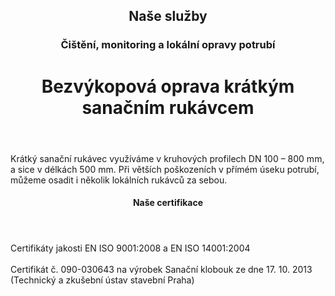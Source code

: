 <header class="page-header page-header--centered">
    <router-link to="/sluzby"><h2 class="page-header__subtitle page-header__subtitle--link">Naše služby</h2></router-link>
    <router-link to="/sluzby/monitoring-a-lokalni-opravy"><h3 class="page-header__category page-header__category--link">Čištění, monitoring a lokální opravy potrubí</h3></router-link>
    <h1 class="page-header__title">Bezvýkopová oprava krátkým<br>sanačním rukávcem</h1>
</header>

<section class="section section--wide section--centered">
    <InfoBox
      title="Bezvýkopová oprava krátkým sanačním rukávcem"
      text="Krátkým sanačním rukávcem zajišťujeme opravy lokálních závad v trubních systémech v té nejvyšší kvalitě. Tento typ lokální sanace je vhodný nejen pro netěsné spoje a napojení přípojek, ale také pro různé druhy trhlin nebo místa s vypadnutými střepy. Krátký sanační rukávec utěsní a stabilizuje poškozené místo v potrubí, nezávisle na materiálu potrubí. Místo zůstává po opravě elastické a přijímá případné pohyby potrubí."
      imageUrl="/img/sluzby/monitoring-a-lokalni-opravy/lokalni-opravy/sanacnim-rukavcem/1.png"
      :imageLeft="true"
      :imageBig="true"
      :isBlue="true"
    />
</section>

<section class="page-paragraph">
    <main class="page-paragraph__content">
        <p class="page-paragraph__text">Krátký sanační rukávec využíváme v kruhových profilech DN 100 – 800 mm, a sice v délkách 500 mm. Při větších poškozeních v přímém úseku potrubí, můžeme osadit i několik lokálních rukávců za sebou.</p>
    </main>
</section>

<header class="page-header page-header--centered page-header--bottom-margin-small">
    <h4 class="page-header__paragraph-title">Naše certifikace</h4>
</header>

<section class="page-paragraph page-paragraph--with-title">
    <main class="page-paragraph__content">
        <p class="page-paragraph__text">Certifikáty jakosti EN ISO 9001:2008 a EN ISO 14001:2004<br/><br/>Certifikát č. 090-030643 na výrobek Sanační klobouk ze dne 17. 10. 2013 (Technický a zkušební ústav stavební Praha)</p>
    </main>
</section>

<section class="image-preview image-preview--single">
    <main class="image-preview__content">
        <img class="image-preview__img" src="/img/sluzby/monitoring-a-lokalni-opravy/lokalni-opravy/sanacnim-rukavcem/2.png" alt=""/>
    </main>
</section>

<section class="image-preview image-preview--single">
    <main class="image-preview__content">
        <img class="image-preview__img" src="/img/sluzby/monitoring-a-lokalni-opravy/lokalni-opravy/sanacnim-rukavcem/3.png" alt=""/>
    </main>
</section>

<Contact/>